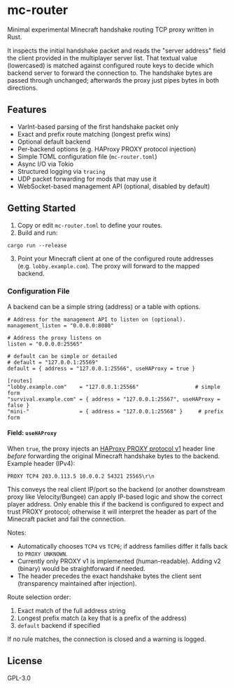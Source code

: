 # mc-router

Minimal experimental Minecraft handshake routing TCP proxy written in Rust.

It inspects the initial handshake packet and reads the "server address" field the client provided in the multiplayer server list. That textual value (lowercased) is matched against configured route keys to decide which backend server to forward the connection to. The handshake bytes are passed through unchanged; afterwards the proxy just pipes bytes in both directions.

## Features

- VarInt-based parsing of the first handshake packet only
- Exact and prefix route matching (longest prefix wins)
- Optional default backend
- Per-backend options (e.g. HAProxy PROXY protocol injection)
- Simple TOML configuration file (`mc-router.toml`)
- Async I/O via Tokio
- Structured logging via `tracing`
- UDP packet forwarding for mods that may use it
- WebSocket-based management API (optional, disabled by default)

## Getting Started

1. Copy or edit `mc-router.toml` to define your routes.
2. Build and run:

```
cargo run --release
```

3. Point your Minecraft client at one of the configured route addresses (e.g. `lobby.example.com`). The proxy will forward to the mapped backend.

### Configuration File

A backend can be a simple string (address) or a table with options.

```
# Address for the management API to listen on (optional).
management_listen = "0.0.0.0:8080"

# Address the proxy listens on
listen = "0.0.0.0:25565"

# default can be simple or detailed
# default = "127.0.0.1:25569"
default = { address = "127.0.0.1:25566", useHAProxy = true }

[routes]
"lobby.example.com"    = "127.0.0.1:25566"                  # simple form
"survival.example.com" = { address = "127.0.0.1:25567", useHAProxy = false }
"mini-"                = { address = "127.0.0.1:25568" }     # prefix form
```

#### Field: `useHAProxy`

When `true`, the proxy injects an [HAProxy PROXY protocol v1](https://www.haproxy.org/download/1.8/doc/proxy-protocol.txt) header line *before* forwarding the original Minecraft handshake bytes to the backend. Example header (IPv4):

```
PROXY TCP4 203.0.113.5 10.0.0.2 54321 25565\r\n
```

This conveys the real client IP/port so the backend (or another downstream proxy like Velocity/Bungee) can apply IP-based logic and show the correct player address. Only enable this if the backend is configured to expect and trust PROXY protocol; otherwise it will interpret the header as part of the Minecraft packet and fail the connection.

Notes:
* Automatically chooses `TCP4` vs `TCP6`; if address families differ it falls back to `PROXY UNKNOWN`.
* Currently only PROXY v1 is implemented (human-readable). Adding v2 (binary) would be straightforward if needed.
* The header precedes the exact handshake bytes the client sent (transparency maintained after injection).

Route selection order:
1. Exact match of the full address string
2. Longest prefix match (a key that is a prefix of the address)
3. `default` backend if specified

If no rule matches, the connection is closed and a warning is logged.

## License

GPL-3.0
